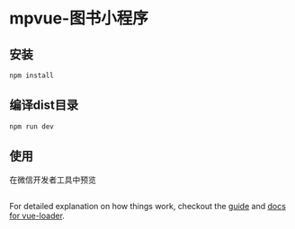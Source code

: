 # mpvue-图书小程序
## 安装
``` 
npm install
```
## 编译dist目录
``` 
npm run dev
```
## 使用
在微信开发者工具中预览
##
For detailed explanation on how things work, checkout the [guide](http://vuejs-templates.github.io/webpack/) and [docs for vue-loader](http://vuejs.github.io/vue-loader).
